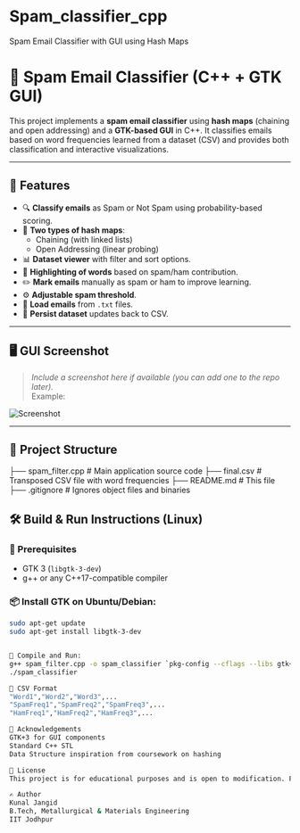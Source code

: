 # Spam_classifier_cpp
Spam Email Classifier with GUI using Hash Maps

# 📧 Spam Email Classifier (C++ + GTK GUI)

This project implements a **spam email classifier** using **hash maps** (chaining and open addressing) and a **GTK-based GUI** in C++. It classifies emails based on word frequencies learned from a dataset (CSV) and provides both classification and interactive visualizations.

---

## 🧠 Features

- 🔍 **Classify emails** as Spam or Not Spam using probability-based scoring.
- 🧱 **Two types of hash maps**:
  - Chaining (with linked lists)
  - Open Addressing (linear probing)
- 📊 **Dataset viewer** with filter and sort options.
- 🎨 **Highlighting of words** based on spam/ham contribution.
- ✏️ **Mark emails** manually as spam or ham to improve learning.
- ⚙️ **Adjustable spam threshold**.
- 📁 **Load emails** from `.txt` files.
- 💾 **Persist dataset** updates back to CSV.

---

## 🖥️ GUI Screenshot

> _Include a screenshot here if available (you can add one to the repo later)._  
Example:

![Screenshot](assets/screenshot.png)

---

## 📂 Project Structure
├── spam_filter.cpp # Main application source code
├── final.csv # Transposed CSV file with word frequencies
├── README.md # This file
├── .gitignore # Ignores object files and binaries


## 🛠️ Build & Run Instructions (Linux)

### 🔧 Prerequisites

- GTK 3 (`libgtk-3-dev`)
- g++ or any C++17-compatible compiler

### 📦 Install GTK on Ubuntu/Debian:
```bash
sudo apt-get update
sudo apt-get install libgtk-3-dev


🚀 Compile and Run:
g++ spam_filter.cpp -o spam_classifier `pkg-config --cflags --libs gtk+-3.0`
./spam_classifier

📁 CSV Format
"Word1","Word2","Word3",...
"SpamFreq1","SpamFreq2","SpamFreq3",...
"HamFreq1","HamFreq2","HamFreq3",...

🤝 Acknowledgements
GTK+3 for GUI components
Standard C++ STL
Data Structure inspiration from coursework on hashing

📜 License
This project is for educational purposes and is open to modification. Feel free to use it with credit.

✍️ Author
Kunal Jangid
B.Tech, Metallurgical & Materials Engineering
IIT Jodhpur


